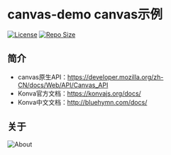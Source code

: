 # canvas-demo canvas示例

[![License](https://img.shields.io/github/license/ali1416/canvas-demo?label=License)](https://opensource.org/licenses/BSD-3-Clause)
[![Repo Size](https://img.shields.io/github/repo-size/ali1416/canvas-demo?label=Repo%20Size&color=success)](https://github.com/ALI1416/canvas-demo/archive/refs/heads/master.zip)

## 简介

- canvas原生API：<https://developer.mozilla.org/zh-CN/docs/Web/API/Canvas_API>
- Konva官方文档：<https://konvajs.org/docs/>
- Konva中文文档：<http://bluehymn.com/docs/>

## 关于

<object data="https://404z.cn/images/about.svg" style="max-width:100%;">
  <picture>
    <source media="(prefers-color-scheme: dark)" srcset="https://404z.cn/images/about.dark.svg">
    <img alt="About" src="https://404z.cn/images/about.light.svg">
  </picture>
</object>
